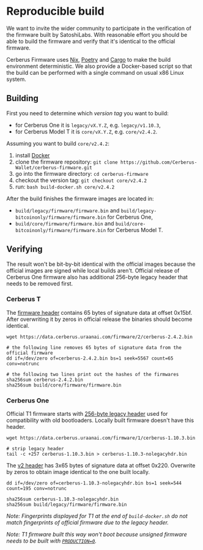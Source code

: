 # Reproducible build

We want to invite the wider community to participate in the verification of
the firmware built by SatoshiLabs. With reasonable effort you should be able to
build the firmware and verify that it's identical to the official firmware.

Cerberus Firmware uses [Nix](https://nixos.org/), [Poetry](https://python-poetry.org/)
and [Cargo](https://doc.rust-lang.org/cargo/) to make the build environment
deterministic. We also provide a Docker-based script so that the build can be
performed with a single command on usual x86 Linux system.

## Building

First you need to determine which *version tag* you want to build:
* for Cerberus One it is `legacy/vX.Y.Z`, e.g. `legacy/v1.10.3`,
* for Cerberus Model T it is `core/vX.Y.Z`, e.g. `core/v2.4.2`.

Assuming you want to build `core/v2.4.2`:

1. install [Docker](https://www.docker.com/)
2. clone the firmware repository: `git clone https://github.com/Cerberus-Wallet/cerberus-firmware.git`
3. go into the firmware directory: `cd cerberus-firmware`
4. checkout the version tag: `git checkout core/v2.4.2`
5. run: `bash build-docker.sh core/v2.4.2`

After the build finishes the firmware images are located in:
* `build/legacy/firmware/firmware.bin` and `build/legacy-bitcoinonly/firmware/firmware.bin` for Cerberus One,
* `build/core/firmware/firmware.bin` and `build/core-bitcoinonly/firmware/firmware.bin` for Cerberus Model T.

## Verifying

The result won't be bit-by-bit identical with the official images because the
official images are signed while local builds aren't. Official release of
Cerberus One firmware also has additional 256-byte legacy header that needs to be
removed first.

### Cerberus T

The [firmware header](../hardware/model-t/boot.md#firmware-header) contains 65
bytes of signature data at offset 0x15bf. After overwriting it by zeros in
official release the binaries should become identical.

```
wget https://data.cerberus.uraanai.com/firmware/2/cerberus-2.4.2.bin

# the following line removes 65 bytes of signature data from the official firmware
dd if=/dev/zero of=cerberus-2.4.2.bin bs=1 seek=5567 count=65 conv=notrunc

# the following two lines print out the hashes of the firmwares
sha256sum cerberus-2.4.2.bin
sha256sum build/core/firmware/firmware.bin
```

### Cerberus One

Official T1 firmware starts with [256-byte legacy header](../hardware/model-one/firmware-format.md)
used for compatibility with old bootloaders. Locally built firmware doesn't have this header.

```
wget https://data.cerberus.uraanai.com/firmware/1/cerberus-1.10.3.bin

# strip legacy header
tail -c +257 cerberus-1.10.3.bin > cerberus-1.10.3-nolegacyhdr.bin
```

The [v2 header](../hardware/model-one/firmware-format.md#v2-header) has 3x65
bytes of signature data at offset 0x220. Overwrite by zeros to obtain image
identical to the one built locally.

```
dd if=/dev/zero of=cerberus-1.10.3-nolegacyhdr.bin bs=1 seek=544 count=195 conv=notrunc

sha256sum cerberus-1.10.3-nolegacyhdr.bin
sha256sum build/legacy/firmware/firmware.bin
```

_Note: Fingerprints displayed for T1 at the end of `build-docker.sh` do not match fingerprints of
official firmware due to the legacy header._

_Note: T1 firmware built this way won't boot because unsigned firmware needs to be built with
[`PRODUCTION=0`](../legacy/index.md#combining-bootloader-and-firmware-with-various-production-settings-signedunsigned)._
